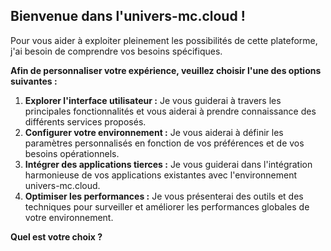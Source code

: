 ##  Bienvenue dans l'univers-mc.cloud ! 

Pour vous aider à exploiter pleinement les possibilités de cette plateforme, j'ai besoin de comprendre vos besoins spécifiques.

**Afin de personnaliser votre expérience, veuillez choisir l'une des options suivantes :**

1. **Explorer l'interface utilisateur :** Je vous guiderai à travers les principales fonctionnalités et vous aiderai à prendre connaissance des différents services proposés. 
2. **Configurer votre environnement :**  Je vous aiderai à définir les paramètres personnalisés en fonction de vos préférences et de vos besoins opérationnels.
3. **Intégrer des applications tierces :**  Je vous guiderai dans l'intégration harmonieuse de vos applications existantes avec l'environnement univers-mc.cloud.
4. **Optimiser les performances :**  Je vous présenterai des outils et des techniques pour surveiller et améliorer les performances globales de votre environnement.

**Quel est votre choix ?** 



